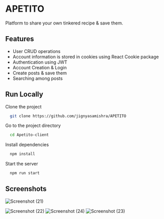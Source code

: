 
# APETITO
Platform to share your own tinkered recipe  & save them.




## Features

- User CRUD operations
- Account information is stored in cookies using React Cookie package
- Authentication using JWT
- Account Creation & Login
- Create posts & save them
- Searching among posts

## Run Locally

Clone the project

```bash
  git clone https://github.com/jignyasamishra/APETITO
```

Go to the project directory

```bash
  cd Apetito-client
```

Install dependencies

```bash
  npm install
```

Start the server

```bash
  npm run start
```


## Screenshots


![Screenshot (21)](https://user-images.githubusercontent.com/85229187/236625050-79dbdc6a-e1f5-4f90-8c61-5dd1cfc27a1a.png)

![Screenshot (22)](https://user-images.githubusercontent.com/85229187/236625060-36b72425-7d48-41b4-bfb0-d682f99d3697.png)
![Screenshot (24)](https://user-images.githubusercontent.com/85229187/236625074-a2c9651f-3a1e-473b-8773-99b9f5212bfc.png)
![Screenshot (23)](https://user-images.githubusercontent.com/85229187/236625084-fa29d7a0-65cd-4e68-a0b1-5140bf801f79.png)
